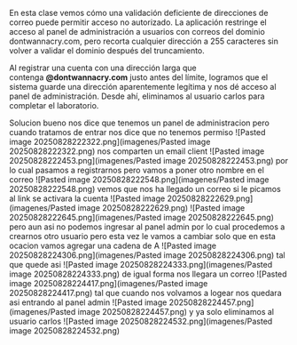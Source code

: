 En esta clase vemos cómo una validación deficiente de direcciones de correo puede permitir acceso no autorizado. La aplicación restringe el acceso al panel de administración a usuarios con correos del dominio dontwannacry.com, pero recorta cualquier dirección a 255 caracteres sin volver a validar el dominio después del truncamiento.

Al registrar una cuenta con una dirección larga que contenga **@dontwannacry.com** justo antes del límite, logramos que el sistema guarde una dirección aparentemente legítima y nos dé acceso al panel de administración. Desde ahí, eliminamos al usuario carlos para completar el laboratorio.

Solucion
bueno nos dice que tenemos un panel de administracion pero cuando tratamos de entrar nos dice que no tenemos permiso
![Pasted image 20250828222322.png](imagenes/Pasted image 20250828222322.png)
nos comparten un email client
![Pasted image 20250828222453.png](imagenes/Pasted image 20250828222453.png)
por lo cual pasamos a registrarnos pero vamos a poner otro nombre en el correo
![Pasted image 20250828222548.png](imagenes/Pasted image 20250828222548.png)
vemos que nos ha llegado un correo si le picamos al link se activara la cuenta
![Pasted image 20250828222629.png](imagenes/Pasted image 20250828222629.png)
![Pasted image 20250828222645.png](imagenes/Pasted image 20250828222645.png)
pero aun asi no podemos ingresar al panel admin por lo cual procedemos a crearnos otro usuario pero esta vez le vamos a cambiar
solo que en esta ocacion vamos agregar una cadena de A
![Pasted image 20250828224306.png](imagenes/Pasted image 20250828224306.png)
tal que quede asi
![Pasted image 20250828224333.png](imagenes/Pasted image 20250828224333.png)
de igual forma nos llegara un correo
![Pasted image 20250828224417.png](imagenes/Pasted image 20250828224417.png)
tal que cuando nos volvamos a logear nos quedara asi entrando al panel admin
![Pasted image 20250828224457.png](imagenes/Pasted image 20250828224457.png)
y ya solo eliminamos al usuario carlos
![Pasted image 20250828224532.png](imagenes/Pasted image 20250828224532.png)
